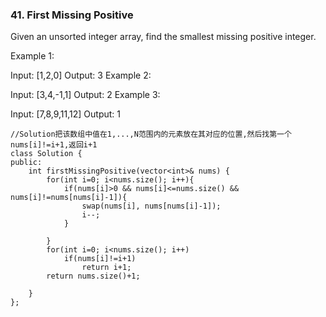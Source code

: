 ### 41. First Missing Positive
Given an unsorted integer array, find the smallest missing positive integer.

Example 1:

Input: [1,2,0]
Output: 3
Example 2:

Input: [3,4,-1,1]
Output: 2
Example 3:

Input: [7,8,9,11,12]
Output: 1
```
//Solution把该数组中值在1,...,N范围内的元素放在其对应的位置,然后找第一个nums[i]!=i+1,返回i+1
class Solution {
public:
    int firstMissingPositive(vector<int>& nums) {
        for(int i=0; i<nums.size(); i++){
            if(nums[i]>0 && nums[i]<=nums.size() && nums[i]!=nums[nums[i]-1]){
                swap(nums[i], nums[nums[i]-1]);
                i--;
            }
            
        }
        for(int i=0; i<nums.size(); i++)
            if(nums[i]!=i+1)
                return i+1;
        return nums.size()+1;
        
    }
};
```

